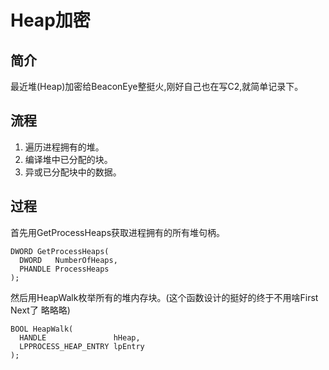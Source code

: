 # Heap加密

## 简介

最近堆\(Heap\)加密给BeaconEye整挺火,刚好自己也在写C2,就简单记录下。

## 流程

1. 遍历进程拥有的堆。
2. 编译堆中已分配的块。
3. 异或已分配块中的数据。

## 过程

首先用GetProcessHeaps获取进程拥有的所有堆句柄。

```text
DWORD GetProcessHeaps(
  DWORD   NumberOfHeaps,
  PHANDLE ProcessHeaps
);
```

然后用HeapWalk枚举所有的堆内存块。\(这个函数设计的挺好的终于不用啥First Next了 略略略\)

```text
BOOL HeapWalk(
  HANDLE               hHeap,
  LPPROCESS_HEAP_ENTRY lpEntry
);
```

